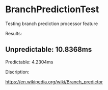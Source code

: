 # BranchPredictionTest
Testing branch prediction processor feature

Results:

Unpredictable:
10.8368ms
-------------------------
Predictable:
4.2304ms

Discription:

https://en.wikipedia.org/wiki/Branch_predictor 
